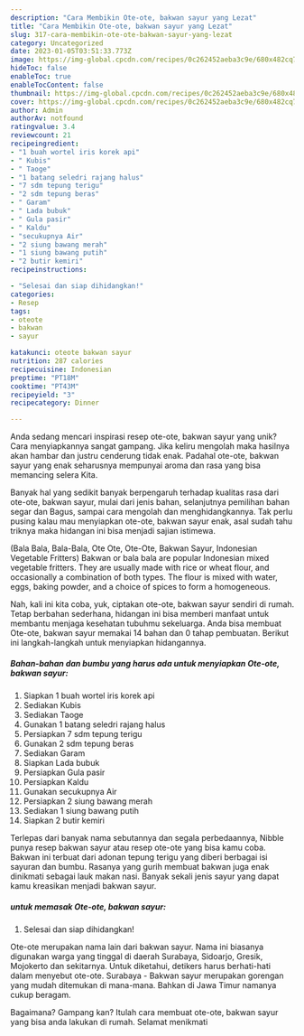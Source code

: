 ```yaml
---
description: "Cara Membikin Ote-ote, bakwan sayur yang Lezat"
title: "Cara Membikin Ote-ote, bakwan sayur yang Lezat"
slug: 317-cara-membikin-ote-ote-bakwan-sayur-yang-lezat
category: Uncategorized
date: 2023-01-05T03:51:33.773Z
image: https://img-global.cpcdn.com/recipes/0c262452aeba3c9e/680x482cq70/ote-ote-bakwan-sayur-foto-resep-utama.jpg
hideToc: false
enableToc: true
enableTocContent: false
thumbnail: https://img-global.cpcdn.com/recipes/0c262452aeba3c9e/680x482cq70/ote-ote-bakwan-sayur-foto-resep-utama.jpg
cover: https://img-global.cpcdn.com/recipes/0c262452aeba3c9e/680x482cq70/ote-ote-bakwan-sayur-foto-resep-utama.jpg
author: Admin
authorAv: notfound
ratingvalue: 3.4
reviewcount: 21
recipeingredient:
- "1 buah wortel iris korek api"
- " Kubis"
- " Taoge"
- "1 batang seledri rajang halus"
- "7 sdm tepung terigu"
- "2 sdm tepung beras"
- " Garam"
- " Lada bubuk"
- " Gula pasir"
- " Kaldu"
- "secukupnya Air"
- "2 siung bawang merah"
- "1 siung bawang putih"
- "2 butir kemiri"
recipeinstructions:

- "Selesai dan siap dihidangkan!"
categories:
- Resep
tags:
- oteote
- bakwan
- sayur

katakunci: oteote bakwan sayur 
nutrition: 287 calories
recipecuisine: Indonesian
preptime: "PT18M"
cooktime: "PT43M"
recipeyield: "3"
recipecategory: Dinner

---
```





Anda sedang mencari inspirasi resep ote-ote, bakwan sayur yang unik? Cara menyiapkannya sangat gampang. Jika keliru mengolah maka hasilnya akan hambar dan justru cenderung tidak enak. Padahal ote-ote, bakwan sayur yang enak seharusnya mempunyai aroma dan rasa yang bisa memancing selera Kita.





Banyak hal yang sedikit banyak berpengaruh terhadap kualitas rasa dari ote-ote, bakwan sayur, mulai dari jenis bahan, selanjutnya pemilihan bahan segar dan Bagus, sampai cara mengolah dan menghidangkannya. Tak perlu pusing kalau mau menyiapkan ote-ote, bakwan sayur enak,      asal sudah tahu triknya maka hidangan ini bisa menjadi sajian istimewa.














(Bala Bala, Bala-Bala, Ote Ote, Ote-Ote, Bakwan Sayur, Indonesian Vegetable Fritters) Bakwan or bala bala are popular Indonesian mixed vegetable fritters. They are usually made with rice or wheat flour, and occasionally a combination of both types. The flour is mixed with water, eggs, baking powder, and a choice of spices to form a homogeneous.






Nah, kali ini kita coba, yuk, ciptakan ote-ote, bakwan sayur sendiri di rumah. Tetap berbahan sederhana, hidangan ini bisa memberi manfaat untuk membantu menjaga kesehatan tubuhmu sekeluarga. Anda bisa membuat Ote-ote, bakwan sayur memakai 14 bahan dan 0 tahap pembuatan. Berikut ini langkah-langkah untuk menyiapkan hidangannya.

<!--inarticleads1-->

##### Bahan-bahan dan bumbu yang harus ada untuk menyiapkan Ote-ote, bakwan sayur:

1. Siapkan 1 buah wortel iris korek api
1. Sediakan  Kubis
1. Sediakan  Taoge
1. Gunakan 1 batang seledri rajang halus
1. Persiapkan 7 sdm tepung terigu
1. Gunakan 2 sdm tepung beras
1. Sediakan  Garam
1. Siapkan  Lada bubuk
1. Persiapkan  Gula pasir
1. Persiapkan  Kaldu
1. Gunakan secukupnya Air
1. Persiapkan 2 siung bawang merah
1. Sediakan 1 siung bawang putih
1. Siapkan 2 butir kemiri


Terlepas dari banyak nama sebutannya dan segala perbedaannya, Nibble punya resep bakwan sayur atau resep ote-ote yang bisa kamu coba. Bakwan ini terbuat dari adonan tepung terigu yang diberi berbagai isi sayuran dan bumbu. Rasanya yang gurih membuat bakwan juga enak dinikmati sebagai lauk makan nasi. Banyak sekali jenis sayur yang dapat kamu kreasikan menjadi bakwan sayur. 

<!--inarticleads2-->

#####  untuk memasak Ote-ote, bakwan sayur:


1. Selesai dan siap dihidangkan!

Ote-ote merupakan nama lain dari bakwan sayur. Nama ini biasanya digunakan warga yang tinggal di daerah Surabaya, Sidoarjo, Gresik, Mojokerto dan sekitarnya. Untuk diketahui, detikers harus berhati-hati dalam menyebut ote-ote. Surabaya - Bakwan sayur merupakan gorengan yang mudah ditemukan di mana-mana. Bahkan di Jawa Timur namanya cukup beragam. 

Bagaimana? Gampang kan? Itulah cara membuat ote-ote, bakwan sayur yang bisa anda lakukan di rumah. Selamat menikmati
